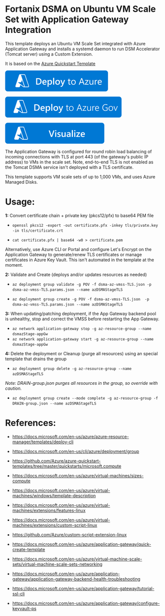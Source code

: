 # Fortanix DSMA on Ubuntu VM Scale Set with Application Gateway Integration

This template deploys an Ubuntu VM Scale Set integrated with Azure Application Gateway and installs a systemd daemon to run DSM Accelerator (Tomcat server) using a Custom Extension.

It is based on the [Azure Quickstart Template](https://github.com/Azure/azure-quickstart-templates/tree/master/quickstarts/microsoft.compute/vmss-ubuntu-app-gateway)

[![Deploy To Azure](https://raw.githubusercontent.com/Azure/azure-quickstart-templates/master/1-CONTRIBUTION-GUIDE/images/deploytoazure.svg?sanitize=true)](https://portal.azure.com/#create/Microsoft.Template/uri/https%3A%2F%2Fraw.githubusercontent.com%2Farvin-dt%2Fdsma-ubuntu-vmss-app-gateway%2Fmain%2Ftls/%2F/dsma-az-vmss-TLS.json)

[![Deploy To Azure US Gov](https://raw.githubusercontent.com/Azure/azure-quickstart-templates/master/1-CONTRIBUTION-GUIDE/images/deploytoazuregov.svg?sanitize=true)](https://portal.azure.us/#create/Microsoft.Template/uri/https%3A%2F%2Fraw.githubusercontent.com%2Farvin-dt%2Fdsma-ubuntu-vmss-app-gateway%2Fmain%2Ftls/%2F/dsma-az-vmss-TLS.json)

[![Visualize](https://raw.githubusercontent.com/Azure/azure-quickstart-templates/master/1-CONTRIBUTION-GUIDE/images/visualizebutton.svg?sanitize=true)](http://armviz.io/#/?load=https%3A%2F%2Fraw.githubusercontent.com%2Farvin-dt%2Fdsma-ubuntu-vmss-app-gateway%2Fmain%2Ftls/%2F/dsma-az-vmss-TLS.json)

The Application Gateway is configured for round robin load balancing of incoming connections with TLS at port 443 (of the gateway's public IP address) to VMs in the scale set. Note, end-to-end TLS is not enabled as the Tomcat DSMA service isn't deployed with a TLS certificate.

This template supports VM scale sets of up to 1,000 VMs, and uses Azure Managed Disks.

# Usage:

**1:** Convert certificate chain + private key (pkcs12/pfx) to base64 PEM file

- `openssl pkcs12 -export -out certificate.pfx -inkey tls/private.key -in tls/certificate.crt`

- `cat certificate.pfx | base64 -w0 > certificate.pem`

Alternatively, use Azure CLI or Portal and configure Let's Encrypt on the Application Gateway to generate/renew TLS certificates or manage certificates in Azure Key Vault. This isn't automated in the template at the moment.



**2:** Validate and Create (deploys and/or updates resources as needed)

- `az deployment group validate -g POV -f dsma-az-vmss-TLS.json -p dsma-az-vmss-TLS.params.json --name azDSMAStageTLS`

- `az deployment group create -g POV -f dsma-az-vmss-TLS.json  -p dsma-az-vmss-TLS.params.json --name azDSMAStageTLS`
  
  

**3:** When updating/patching deployment, if the App Gateway backend pool is unhealthy, stop and correct the VMSS before restarting the App Gateway.

- `az network application-gateway stop -g az-resource-group --name dsmazStage-appGw`
- `az network application-gateway start -g az-resource-group --name dsmazStage-appGw`



**4:** Delete the deployment or Cleanup (purge all resources) using an special template that drains the group

- `az deployment group delete -g az-resource-group --name azDSMAStageTLS`

*Note: DRAIN-group.json purges all resources in the group, so override with caution.*

- `az deployment group create --mode complete -g az-resource-group -f DRAIN-group.json --name azDSMAStageTLS`

  


# References:

- https://docs.microsoft.com/en-us/azure/azure-resource-manager/templates/deploy-cli
- https://docs.microsoft.com/en-us/cli/azure/deployment/group

- https://github.com/Azure/azure-quickstart-templates/tree/master/quickstarts/microsoft.compute
- https://docs.microsoft.com/en-us/azure/virtual-machines/sizes-compute

- https://docs.microsoft.com/en-us/azure/virtual-machines/windows/template-description
- https://docs.microsoft.com/en-us/azure/virtual-machines/extensions/features-linux
- https://docs.microsoft.com/en-us/azure/virtual-machines/extensions/custom-script-linux
- https://github.com/Azure/custom-script-extension-linux

- https://docs.microsoft.com/en-us/azure/application-gateway/quick-create-template
- https://docs.microsoft.com/en-us/azure/virtual-machine-scale-sets/virtual-machine-scale-sets-networking
- https://docs.microsoft.com/en-us/azure/application-gateway/application-gateway-backend-health-troubleshooting

- https://docs.microsoft.com/en-us/azure/application-gateway/tutorial-ssl-cli
- https://docs.microsoft.com/en-us/azure/application-gateway/configure-keyvault-ps
